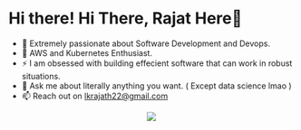 
<h1>Hi there! <span class="wave">Hi There, Rajat Here👋</span></h1>
 
- 🔭 Extremely passionate about Software Development and Devops.
- 🌱 AWS and Kubernetes Enthusiast.
- ⚡ I am obsessed with building effecient software that can work in robust situations.
- 💬 Ask me about literally anything you want. ( Except data science lmao )
- 📫 Reach out on lkrajath22@gmail.com


<p align="center">
  <a href="https://skillicons.dev">
    <img src="https://skillicons.dev/icons?i=git,js,aws,react,nodejs,java,python,ts,c,cpp,docker,kubernetes,apachekafka" />
  </a>
</p>
